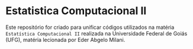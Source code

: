 # Estatistica Computacional II

Este repositório for criado para unificar códigos utilizados na matéria `Estatística Computacional II` realizada na Universidade Federal de Goiás (UFG), matéria lecionada por Eder Abgelo Milani.
